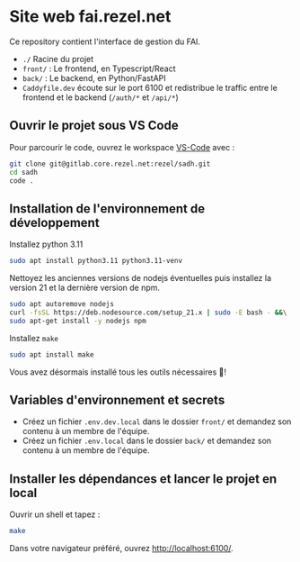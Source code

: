 # Site web fai.rezel.net

Ce repository contient l'interface de gestion du FAI.  

- `./` Racine du projet
- `front/` : Le frontend, en Typescript/React
- `back/` : Le backend, en Python/FastAPI
- `Caddyfile.dev` écoute sur le port 6100 et redistribue le traffic entre le frontend et le backend (`/auth/*` et `/api/*`)
  
## Ouvrir le projet sous VS Code

Pour parcourir le code, ouvrez le workspace [VS-Code](https://code.visualstudio.com/insiders/) avec :

```bash
git clone git@gitlab.core.rezel.net:rezel/sadh.git
cd sadh
code .
```

## Installation de l'environnement de développement

Installez python 3.11

```bash
sudo apt install python3.11 python3.11-venv
```

Nettoyez les anciennes versions de nodejs éventuelles puis installez la version 21 et la dernière version de npm.

```bash
sudo apt autoremove nodejs
curl -fsSL https://deb.nodesource.com/setup_21.x | sudo -E bash - &&\
sudo apt-get install -y nodejs npm
```

Installez `make`

```bash
sudo apt install make
```

Vous avez désormais installé tous les outils nécessaires 🎉!

## Variables d'environnement et secrets

- Créez un fichier `.env.dev.local` dans le dossier `front/` et demandez son contenu à un membre de l'équipe.
- Créez un fichier `.env.local` dans le dossier `back/` et demandez son contenu à un membre de l'équipe.

## Installer les dépendances et lancer le projet en local

Ouvrir un shell et tapez :

```bash
make
```

Dans votre navigateur préféré, ouvrez <http://localhost:6100/>.
